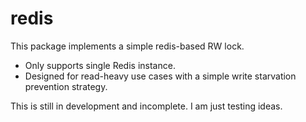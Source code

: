 # redis

This package implements a simple redis-based RW lock.

- Only supports single Redis instance.
- Designed for read-heavy use cases with a simple write starvation prevention strategy.

This is still in development and incomplete. I am just testing ideas.
